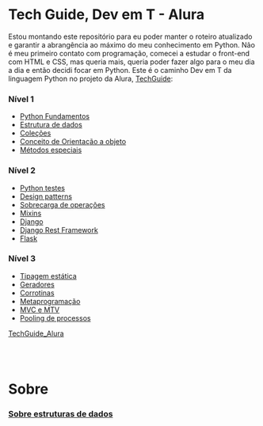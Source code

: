 # **Tech Guide, Dev em T - Alura**

Estou montando este repositório para eu poder manter o roteiro atualizado e garantir a abrangência ao máximo do meu conhecimento em Python. Não é meu primeiro contato com programação, comecei a estudar o front-end com HTML e CSS, mas queria mais, queria poder fazer algo para o meu dia a dia e então decidi focar em Python. Este é o caminho Dev em T da linguagem Python no projeto da Alura, [TechGuide](https://techguide.sh/):

### Nível 1

- [Python Fundamentos](https://github.com/MiguelHCJS/Journey_Python/blob/master/niveis_techGuide/nivel1/00_python-fundamentos.md)
- [Estrutura de dados](https://github.com/MiguelHCJS/Journey_Python/blob/master/niveis_techGuide/nivel1/01_estrutura_de_dados.md)
- [Coleções]()
- [Conceito de Orientação a objeto]()
- [Métodos especiais]()

### Nível 2

- [Python testes]()
- [Design patterns]()
- [Sobrecarga de operações]()
- [Mixins]()
- [Django]()
- [Django Rest Framework]()
- [Flask]()

### Nível 3

- [Tipagem estática]()
- [Geradores]()
- [Corrotinas]()
- [Metaprogramação]()
- [MVC e MTV]()
- [Pooling de processos]()

[TechGuide_Alura](https://techguide.sh/pt-BR/path/python/)

<br><br>

# **Sobre**

### [Sobre estruturas de dados]()
